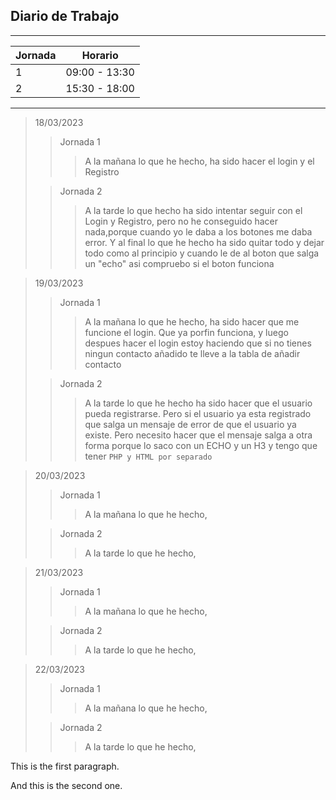 ## Diario de Trabajo
***
| Jornada | Horario       |
|---------|---------------|
| 1       | 09:00 - 13:30 |
| 2       | 15:30 - 18:00 |
***

> 18/03/2023
>
>> Jornada 1
>>> A la mañana lo que he hecho, ha sido hacer el login y el Registro
>
>> Jornada 2
>>> A la tarde lo que hecho ha sido intentar seguir con el Login y Registro, pero no he conseguido hacer nada,porque cuando yo le daba a los botones me daba error. Y al final lo que he hecho ha sido quitar todo y dejar todo como al principio y cuando le de al boton que salga un "echo" asi compruebo si el boton funciona

> 19/03/2023
>
>> Jornada 1
>>> A la mañana lo que he hecho, ha sido hacer que me funcione el login. Que ya porfin funciona, y luego despues hacer el login estoy haciendo que si no tienes ningun contacto añadido te lleve a la tabla de añadir contacto
>
>> Jornada 2
>>> A la tarde lo que he hecho ha sido hacer que el usuario pueda registrarse. Pero si el usuario ya esta registrado que salga un mensaje de error de que el usuario ya existe. Pero necesito hacer que el mensaje salga a otra forma porque lo saco con un ECHO y un H3 y tengo que tener `PHP y HTML por separado`


> 20/03/2023
>
>> Jornada 1
>>> A la mañana lo que he hecho, 
>
>> Jornada 2
>>> A la tarde lo que he hecho, 

> 21/03/2023
>
>> Jornada 1
>>> A la mañana lo que he hecho, 
>
>> Jornada 2
>>> A la tarde lo que he hecho, 

> 22/03/2023
>
>> Jornada 1
>>> A la mañana lo que he hecho, 
>
>> Jornada 2
>>> A la tarde lo que he hecho, 



This is the first paragraph.

And this is the second one.
